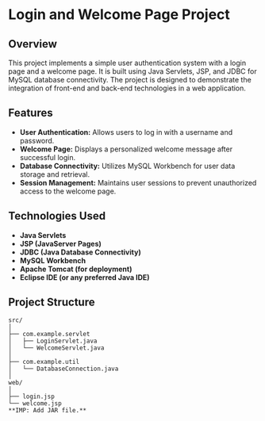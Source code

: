 # Login and Welcome Page Project

## Overview
This project implements a simple user authentication system with a login page and a welcome page. It is built using Java Servlets, JSP, and JDBC for MySQL database connectivity. The project is designed to demonstrate the integration of front-end and back-end technologies in a web application.

## Features
- **User Authentication:** Allows users to log in with a username and password.
- **Welcome Page:** Displays a personalized welcome message after successful login.
- **Database Connectivity:** Utilizes MySQL Workbench for user data storage and retrieval.
- **Session Management:** Maintains user sessions to prevent unauthorized access to the welcome page.

## Technologies Used
- **Java Servlets**
- **JSP (JavaServer Pages)**
- **JDBC (Java Database Connectivity)**
- **MySQL Workbench**
- **Apache Tomcat (for deployment)**
- **Eclipse IDE (or any preferred Java IDE)**

## Project Structure
```plaintext
src/
│
├── com.example.servlet
│   ├── LoginServlet.java
│   └── WelcomeServlet.java
│
├── com.example.util
│   └── DatabaseConnection.java
│
web/
│
├── login.jsp
└── welcome.jsp
**IMP: Add JAR file.**
